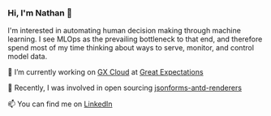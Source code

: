 ### Hi, I'm Nathan 👋

I'm interested in automating human decision making through machine learning. I see MLOps as the prevailing bottleneck to that end, and therefore spend most of my time thinking about ways to serve, monitor, and control model data.

🚀 I’m currently working on [GX Cloud](https://greatexpectations.io/cloud) at [Great Expectations](https://github.com/great-expectations/great_expectations)

🌱 Recently, I was involved in open sourcing [jsonforms-antd-renderers](https://github.com/great-expectations/jsonforms-antd-renderers)

📫 You can find me on [LinkedIn](https://www.linkedin.com/in/jnathanfarmer/)

<!--
**NathanFarmer/NathanFarmer** is a ✨ _special_ ✨ repository because its `README.md` (this file) appears on your GitHub profile.

Here are some ideas to get you started:

- 🔭 I’m currently working on ...
- 🌱 I’m currently learning ...
- 👯 I’m looking to collaborate on ...
- 🤔 I’m looking for help with ...
- 💬 Ask me about ...
- 📫 How to reach me: ...
- 😄 Pronouns: ...
- ⚡ Fun fact: ...
-->

